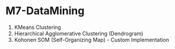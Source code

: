 # M7-DataMining
1. KMeans Clustering
2. Hierarchical Agglomerative Clustering (Dendrogram)
3. Kohonen SOM (Self-Organizing Map) - Custom Implementation

